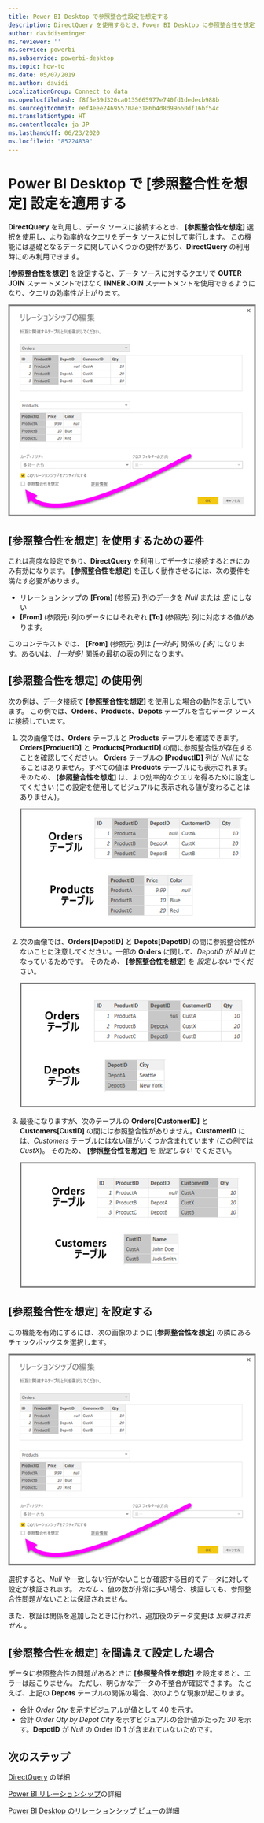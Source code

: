 ```yaml
---
title: Power BI Desktop で参照整合性設定を想定する
description: DirectQuery を使用するとき、Power BI Desktop に参照整合性を想定させる方法を学習します。
author: davidiseminger
ms.reviewer: ''
ms.service: powerbi
ms.subservice: powerbi-desktop
ms.topic: how-to
ms.date: 05/07/2019
ms.author: davidi
LocalizationGroup: Connect to data
ms.openlocfilehash: f8f5e39d320ca0135665977e740fd1dedecb988b
ms.sourcegitcommit: eef4eee24695570ae3186b4d8d99660df16bf54c
ms.translationtype: HT
ms.contentlocale: ja-JP
ms.lasthandoff: 06/23/2020
ms.locfileid: "85224839"
---
```

# <a name="apply-the-assume-referential-integrity-setting-in-power-bi-desktop"></a>Power BI Desktop で [参照整合性を想定] 設定を適用する
**DirectQuery** を利用し、データ ソースに接続するとき、 **[参照整合性を想定]** 選択を使用し、より効率的なクエリをデータ ソースに対して実行します。 この機能には基礎となるデータに関していくつかの要件があり、**DirectQuery** の利用時にのみ利用できます。

**[参照整合性を想定]** を設定すると、データ ソースに対するクエリで **OUTER JOIN** ステートメントではなく **INNER JOIN** ステートメントを使用できるようになり、クエリの効率性が上がります。

![](media/desktop-assume-referential-integrity/assume-referential-integrity_1.png)

## <a name="requirements-for-using-assume-referential-integrity"></a>[参照整合性を想定] を使用するための要件
これは高度な設定であり、**DirectQuery** を利用してデータに接続するときにのみ有効になります。 **[参照整合性を想定]** を正しく動作させるには、次の要件を満たす必要があります。

* リレーションシップの **[From]** (参照元) 列のデータを *Null* または *空* にしない
* **[From]** (参照元) 列のデータにはそれぞれ **[To]** (参照先) 列に対応する値があります。

このコンテキストでは、 **[From]** (参照元) 列は *[一対多]* 関係の *[多]* になります。あるいは、 *[一対多]* 関係の最初の表の列になります。

## <a name="example-of-using-assume-referential-integrity"></a>[参照整合性を想定] の使用例
次の例は、データ接続で **[参照整合性を想定]** を使用した場合の動作を示しています。 この例では、**Orders**、**Products**、**Depots** テーブルを含むデータ ソースに接続しています。

1. 次の画像では、**Orders** テーブルと **Products** テーブルを確認できます。**Orders[ProductID]** と **Products[ProductID]** の間に参照整合性が存在することを確認してください。 **Orders** テーブルの **[ProductID]** 列が *Null* になることはありません。すべての値は **Products** テーブルにも表示されます。 そのため、 **[参照整合性を想定]** は、より効率的なクエリを得るために設定してください (この設定を使用してビジュアルに表示される値が変わることはありません)。
   
   ![](media/desktop-assume-referential-integrity/assume-referential-integrity_2.png)
2. 次の画像では、**Orders[DepotID]** と **Depots[DepotID]** の間に参照整合性がないことに注意してください。一部の **Orders** に関して、*DepotID* が *Null* になっているためです。 そのため、 **[参照整合性を想定]** を *設定しない* でください。
   
   ![](media/desktop-assume-referential-integrity/assume-referential-integrity_3.png)
3. 最後になりますが、次のテーブルの **Orders[CustomerID]** と **Customers[CustID]** の間には参照整合性がありません。**CustomerID** には、*Customers* テーブルにはない値がいくつか含まれています (この例では *CustX*)。 そのため、 **[参照整合性を想定]** を *設定しない* でください。
   
   ![](media/desktop-assume-referential-integrity/assume-referential-integrity_4.png)

## <a name="setting-assume-referential-integrity"></a>[参照整合性を想定] を設定する
この機能を有効にするには、次の画像のように **[参照整合性を想定]** の隣にあるチェックボックスを選択します。

![](media/desktop-assume-referential-integrity/assume-referential-integrity_1.png)

選択すると、*Null* や一致しない行がないことが確認する目的でデータに対して設定が検証されます。 *ただし* 、値の数が非常に多い場合、検証しても、参照整合性問題がないことは保証されません。

また、検証は関係を追加したときに行われ、追加後のデータ変更は *反映されません* 。

## <a name="what-happens-if-you-incorrectly-set-assume-referential-integrity"></a>[参照整合性を想定] を間違えて設定した場合
データに参照整合性の問題があるときに **[参照整合性を想定]** を設定すると、エラーは起こりません。 ただし、明らかなデータの不整合が確認できます。 たとえば、上記の **Depots** テーブルの関係の場合、次のような現象が起こります。

* 合計 *Order Qty* を示すビジュアルが値として 40 を示す。
* 合計 *Order Qty by Depot City* を示すビジュアルの合計値がたった *30* を示す。**DepotID** が *Null* の Order ID 1 が含まれていないためです。

## <a name="next-steps"></a>次のステップ
[DirectQuery](desktop-use-directquery.md) の詳細

[Power BI リレーションシップ](../transform-model/desktop-create-and-manage-relationships.md)の詳細

[Power BI Desktop のリレーションシップ ビュー](../transform-model/desktop-relationship-view.md)の詳細

